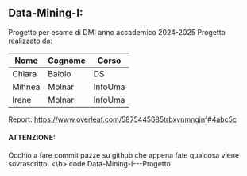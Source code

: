 ## Data-Mining-I:
Progetto per esame di DMI anno accademico 2024-2025
Progetto realizzato da:

| Nome | Cognome | Corso |
|--- |--- |--- |
| Chiara | Baiolo | DS |
| Mihnea | Molnar | InfoUma |
| Irene | Molnar | InfoUma|

Report: https://www.overleaf.com/5875445685trbxvnmngjnf#4abc5c

#### ATTENZIONE:
Occhio a fare commit pazze su github che appena fate qualcosa viene sovrascritto! <\b>
code Data-Mining-I---Progetto

